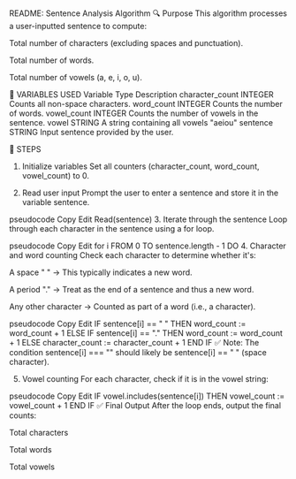  README: Sentence Analysis Algorithm
🔍 Purpose
This algorithm processes a user-inputted sentence to compute:

Total number of characters (excluding spaces and punctuation).

Total number of words.

Total number of vowels (a, e, i, o, u).

🧮 VARIABLES USED
Variable	Type	Description
character_count	INTEGER	Counts all non-space characters.
word_count	INTEGER	Counts the number of words.
vowel_count	INTEGER	Counts the number of vowels in the sentence.
vowel	STRING	A string containing all vowels "aeiou"
sentence	STRING	Input sentence provided by the user.

🧾 STEPS
1. Initialize variables
Set all counters (character_count, word_count, vowel_count) to 0.

2. Read user input
Prompt the user to enter a sentence and store it in the variable sentence.

pseudocode
Copy
Edit
Read(sentence)
3. Iterate through the sentence
Loop through each character in the sentence using a for loop.

pseudocode
Copy
Edit
for i FROM 0 TO sentence.length - 1 DO
4. Character and word counting
Check each character to determine whether it's:

A space " " → This typically indicates a new word.

A period "." → Treat as the end of a sentence and thus a new word.

Any other character → Counted as part of a word (i.e., a character).

pseudocode
Copy
Edit
IF sentence[i] == " " THEN
    word_count := word_count + 1
ELSE IF sentence[i] == "." THEN
    word_count := word_count + 1
ELSE
    character_count := character_count + 1
END IF
✅ Note: The condition sentence[i] === "" should likely be sentence[i] == " " (space character).

5. Vowel counting
For each character, check if it is in the vowel string:

pseudocode
Copy
Edit
IF vowel.includes(sentence[i]) THEN
    vowel_count := vowel_count + 1
END IF
✅ Final Output
After the loop ends, output the final counts:

Total characters

Total words

Total vowels

